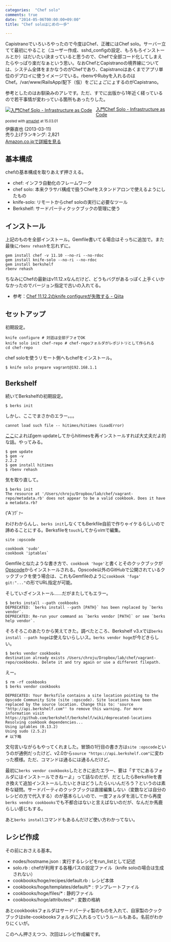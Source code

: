 ```yaml
---
categories:  "Chef solo"
comments: true
date: "2014-05-06T00:00:00+09:00"
title: "Chef soloはじめの一歩"

---
```


Capistranoでいろいろやったので今度はChef、正確にはChef solo。サーバー立てて最初にやること（ユーザー作成、sshd_configの設定、もろもろインストールとか）はだいたい決まっていると思うので、Chefで全部コード化してしまえたらやっぱり楽だなぁという思い。なおChefとCapistranoの境界線については、システム全体をまかなうのがChefであり、Capistranoはあくまでアプリ単位のデプロイに使うイメージでいる。rbenvやRubyを入れるのはChef。/var/www/RailsApp/配下（仮）をごにょごにょするのがCapistrano。

参考としたのはお馴染みのアレです。ただ、すでに出版から1年近く経っているので若干事情が変わっている箇所もあったりした。

<div class="amazlet-box" style="margin-bottom:0px;"><div class="amazlet-image" style="float:left;margin:0px 12px 1px 0px;"><a href="http://www.amazon.co.jp/exec/obidos/ASIN/B00BSPH158/diary081213-22/ref=nosim/" name="amazletlink" target="_blank"><img src="http://ecx.images-amazon.com/images/I/31u6VLGX2kL._SL160_.jpg" alt="入門Chef Solo - Infrastructure as Code" style="border: none;" /></a></div><div class="amazlet-info" style="line-height:120%; margin-bottom: 10px"><div class="amazlet-name" style="margin-bottom:10px;line-height:120%"><a href="http://www.amazon.co.jp/exec/obidos/ASIN/B00BSPH158/diary081213-22/ref=nosim/" name="amazletlink" target="_blank">入門Chef Solo - Infrastructure as Code</a><div class="amazlet-powered-date" style="font-size:80%;margin-top:5px;line-height:120%">posted with <a href="http://www.amazlet.com/" title="amazlet" target="_blank">amazlet</a> at 15.03.01</div></div><div class="amazlet-detail">伊藤直也 (2013-03-11)<br />売り上げランキング: 2,821<br /></div><div class="amazlet-sub-info" style="float: left;"><div class="amazlet-link" style="margin-top: 5px"><a href="http://www.amazon.co.jp/exec/obidos/ASIN/B00BSPH158/diary081213-22/ref=nosim/" name="amazletlink" target="_blank">Amazon.co.jpで詳細を見る</a></div></div></div><div class="amazlet-footer" style="clear: left"></div></div>

## 基本構成

chefの基本構成を取りあえず押さえる。


* chef: インフラ自動化のフレームワーク
* chef solo: 本来クラサバ構成で扱うChefをスタンドアロンで使えるようにしたもの
* knife-solo: リモートからchef soloの実行に必要なツール
* Berkshelf: サードパーティクックブックの管理に使う



## インストール

上記のものを全部インストール。Gemfile書いてる場合はそっちに追加で。また最後に`rbenv rehash`を忘れずに。

```
gem install chef -v 11.10 --no-ri --no-rdoc
gem install knife-solo --no-ri --no-rdoc
gem install berkshelf
rbenv rehash
```


ちなみにChefの最新はv11.12.xなんだけど、どうもバグがあるっぽく上手くいかなかったのでバージョン指定で古いの入れてる。


* 参考：[Chef 11.12.2のknife configureが失敗する - Qiita](http://qiita.com/sakatuba@github/items/1548818b02735b2047ad)



## セットアップ

初期設定。

```
knife configure # 対話は全部デフォでOK
knife solo init chef-repo # chef-repoフォルダがレポジトリとして作られる
cd chef-repo
```


chef soloを使うリモート側へもchefをインストール。

```
$ knife solo prepare vagrant@192.168.1.1
```


## Berkshelf

続いてBerkshelfの初期設定。

```
$ berks init
```


しかし、ここでまさかのエラー。。。

```
cannot load such file -- hitimes/hitimes (LoadError)
```


[ここ](https://github.com/copiousfreetime/hitimes/issues/17)によればgem updateしてからhitimesを再インストールすれば大丈夫だよ的な話。やってみる。

```
$ gem update
$ gem -v
2.2.2
$ gem install hitimes
$ rbenv rehash
```


気を取り直して。

```
$ berks init
The resource at '/Users/chroju/Dropbox/lab/chef/vagrant-repo/metadata.rb' does not appear to be a valid cookbook. Does it have a metadata.rb?
```


('A`)ｳﾞｧｰ

わけわからんし、`berks init`しなくてもBerkfile自前で作りゃイケるらしいので諦めることにする。Berksfileを`touch`してからvimで編集。

```
site :opscode

cookbook 'sudo'
cookbook 'iptables`
```


Gemfileと似たような書き方で、`cookbook 'hoge'`と書くとそのクックブックが[Opscode](http://community.opscode.com/)からインストールされる。Opscode以外のGitHubで公開されているクックブックを使う場合は、これもGemfileのように`cookbook 'fuga' git:"..."`の形でURL指定が可能。

そしていざインストール……だがまたしてもエラー。

```
$ berks install --path cookbooks
DEPRECATED: `berks install --path [PATH}` has been replaced by `berks vendor`.
DEPRECATED: Re-run your command as `berks vendor [PATH]` or see `berks help vendor`.
```


そろそろこのあたりから笑えてきた。調べたところ、Berkshelf v3.xでは`berks install --path hoge`は使えないらしいス。`berks vendor hoge`が今どきらしい。

```
$ berks vendor cookbooks
destination already exists /Users/chroju/Dropbox/lab/chef/vagrant-repo/cookbooks. Delete it and try again or use a different filepath.
```


えー。

```
$ rm -rf cookbooks
$ berks vendor cookbooks

DEPRECATED: Your Berksfile contains a site location pointing to the Opscode Community Site (site :opscode). Site locations have been replaced by the source location. Change this to: 'source "http://api.berkshelf.com"' to remove this warning. For more information visit https://github.com/berkshelf/berkshelf/wiki/deprecated-locations
Resolving cookbook dependencies...
Using iptables (0.13.2)
Using sudo (2.5.2)
# 以下略
```


文句言いながらもやってくれました。冒頭の1行目の書き方は`site :opscode`というのが通例だったけど、v2.0から`source "https://api.berkshelf.com"`に変わった模様。ただ、コマンドは通るには通るんだけど。

最初に`berks vendor cookbooks`したときに出たエラー、要は「すでにあるフォルダにはインストールできねーよ」って話なのだが、だとしたらBerksfileを書き換えて追加インストールしたいときはどうしたらいいんだろう？というのは素朴な疑問。サードパーティのクックブックは直接編集しない（変数などは自分のレシピの方で代入する）のが基本らしいので、一度フォルダを消してから再度`berks vendro cookbooks`でも不都合はないと言えばないのだが、なんだか馬鹿らしい感じもする。

あと`berks install`コマンドもあるんだけど使い方わかってない。

## レシピ作成

その前におさえる基本。


* nodes/hostname.json : 実行するレシピをrun_listとして記述
* solo.rb : chefが利用する各種パスの設定ファイル（knife soloの場合は生成されない）
* cookbooks/hoge/recipes/default.rb : レシピ本体
* cookbooks/hoge/templates/default/* : テンプレートファイル
* cookbooks/hoge/files/* : 静的ファイル
* cookbooks/hoge/attributes/* : 変数の格納



あとcookbooksフォルダはサードパーティ製のものを入れて、自家製のクックブックはsite-cookbooksフォルダに入れるっていうルールもある。名前がわかりにくいが。

このへん押さえつつ、次回はレシピ作成編です。


